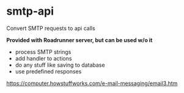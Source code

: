 # smtp-api
Convert SMTP requests to api calls

**Provided with Roadrunner server, but can be used w/o it**

- process SMTP strings
- add handler to actions
- do any stuff like saving to database
- use predefined responses


https://computer.howstuffworks.com/e-mail-messaging/email3.htm
